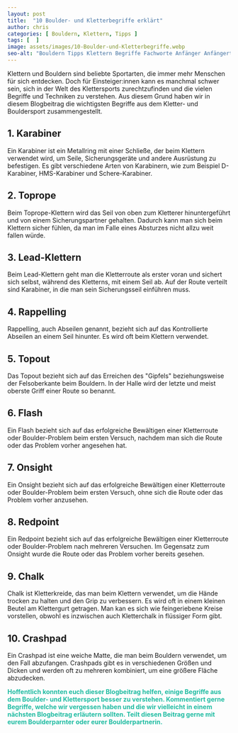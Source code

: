 ```yaml
---
layout: post
title:  "10 Boulder- und Kletterbegriffe erklärt"
author: chris
categories: [ Bouldern, Klettern, Tipps ]
tags: [  ]
image: assets/images/10-Boulder-und-Kletterbegriffe.webp
seo-alt: "Bouldern Tipps Klettern Begriffe Fachworte Anfänger Anfängertipps Lernen Trainieren"
---
```


Klettern und Bouldern sind beliebte Sportarten, die immer mehr Menschen für sich entdecken. Doch für Einsteiger:innen kann es manchmal schwer sein, sich in der Welt des Klettersports zurechtzufinden und die vielen Begriffe und Techniken zu verstehen. Aus diesem Grund haben wir in diesem Blogbeitrag die wichtigsten Begriffe aus dem Kletter- und Bouldersport zusammengestellt.

## 1. Karabiner 
Ein Karabiner ist ein Metallring mit einer Schließe, der beim Klettern verwendet wird, um Seile, Sicherungsgeräte und andere Ausrüstung zu befestigen. Es gibt verschiedene Arten von Karabinern, wie zum Beispiel D-Karabiner, HMS-Karabiner und Schere-Karabiner.
 
## 2. Toprope 
Beim Toprope-Klettern wird das Seil von oben zum Kletterer hinuntergeführt und von einem Sicherungspartner gehalten. Dadurch kann man sich beim Klettern sicher fühlen, da man im Falle eines Absturzes nicht allzu weit fallen würde.

## 3. Lead-Klettern 
Beim Lead-Klettern geht man die Kletterroute als erster voran und sichert sich selbst, während des Kletterns, mit einem Seil ab. Auf der Route verteilt sind Karabiner, in die man sein Sicherungsseil einführen muss. 
 
## 4. Rappelling
Rappelling, auch Abseilen genannt, bezieht sich auf das Kontrollierte Abseilen an einem Seil hinunter. Es wird oft beim Klettern verwendet.

## 5. Topout
Das Topout bezieht sich auf das Erreichen des "Gipfels" beziehungsweise der Felsoberkante beim Bouldern. In der Halle wird der letzte und meist oberste Griff einer Route so benannt.

## 6. Flash
Ein Flash bezieht sich auf das erfolgreiche Bewältigen einer Kletterroute oder Boulder-Problem beim ersten Versuch, nachdem man sich die Route oder das Problem vorher angesehen hat.

## 7. Onsight
Ein Onsight bezieht sich auf das erfolgreiche Bewältigen einer Kletterroute oder Boulder-Problem beim ersten Versuch, ohne sich die Route oder das Problem vorher anzusehen.

## 8. Redpoint
Ein Redpoint bezieht sich auf das erfolgreiche Bewältigen einer Kletterroute oder Boulder-Problem nach mehreren Versuchen. Im Gegensatz zum Onsight wurde die Route oder das Problem vorher bereits gesehen.

## 9. Chalk
Chalk ist Kletterkreide, das man beim Klettern verwendet, um die Hände trocken zu halten und den Grip zu verbessern. Es wird oft in einem kleinen Beutel am Klettergurt getragen. Man kan es sich wie feingeriebene Kreise vorstellen, obwohl es inzwischen auch Kletterchalk in flüssiger Form gibt.

## 10. Crashpad
Ein Crashpad ist eine weiche Matte, die man beim Bouldern verwendet, um den Fall abzufangen. Crashpads gibt es in verschiedenen Größen und Dicken und werden oft zu mehreren kombiniert, um eine größere Fläche abzudecken.


<b style="color:#20BCA2">Hoffentlich konnten euch dieser Blogbeitrag helfen, einige Begriffe aus dem Boulder- und Klettersport besser zu verstehen. Kommentiert gerne Begriffe, welche wir vergessen haben und die wir vielleicht in einem nächsten Blogbeitrag erläutern sollten. Teilt diesen Beitrag gerne mit eurem Boulderparnter oder eurer Boulderpartnerin.</b>